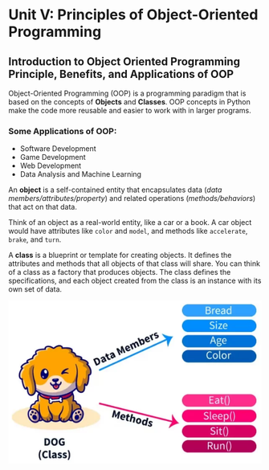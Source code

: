 # Unit V: Principles of Object-Oriented Programming

## Introduction to Object Oriented Programming Principle, Benefits, and Applications of OOP

Object-Oriented Programming (OOP) is a programming paradigm that is based on the concepts of **Objects** and **Classes**. OOP concepts in Python make the code more reusable and easier to work with in larger programs.

### Some Applications of OOP:
- Software Development
- Game Development
- Web Development
- Data Analysis and Machine Learning

An **object** is a self-contained entity that encapsulates data (*data members/attributes/property*) and related operations (*methods/behaviors*) that act on that data.

Think of an object as a real-world entity, like a car or a book. A car object would have attributes like `color` and `model`, and methods like `accelerate`, `brake`, and `turn`.

A **class** is a blueprint or template for creating objects. It defines the attributes and methods that all objects of that class will share. You can think of a class as a factory that produces objects. The class defines the specifications, and each object created from the class is an instance with its own set of data.

![Classes](../assets/Classes.png)
